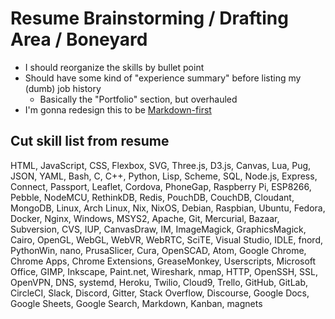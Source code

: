 # Resume Brainstorming / Drafting Area / Boneyard

- I should reorganize the skills by bullet point
- Should have some kind of "experience summary" before listing my (dumb) job history
  - Basically the "Portfolio" section, but overhauled
- I'm gonna redesign this to be [Markdown-first](d46c005a-dd6c-4bd1-a3c8-4624ab7243fa.md)

## Cut skill list from resume

HTML, JavaScript, CSS, Flexbox, SVG, Three.js, D3.js, Canvas, Lua, Pug, JSON,
YAML, Bash, C, C++, Python, Lisp, Scheme, SQL, Node.js, Express, Connect,
Passport, Leaflet, Cordova, PhoneGap, Raspberry Pi, ESP8266, Pebble,
NodeMCU, RethinkDB, Redis, PouchDB, CouchDB, Cloudant, MongoDB, Linux,
Arch Linux, Nix, NixOS, Debian, Raspbian, Ubuntu, Fedora, Docker, Nginx,
Windows, MSYS2, Apache, Git, Mercurial, Bazaar, Subversion, CVS, IUP,
CanvasDraw, IM, ImageMagick, GraphicsMagick, Cairo, OpenGL, WebGL, WebVR,
WebRTC, SciTE, Visual Studio, IDLE, fnord, PythonWin, nano, PrusaSlicer, Cura,
OpenSCAD, Atom, Google Chrome, Chrome Apps, Chrome Extensions, GreaseMonkey,
Userscripts, Microsoft Office, GIMP, Inkscape, Paint.net, Wireshark, nmap,
HTTP, OpenSSH, SSL, OpenVPN, DNS, systemd, Heroku, Twilio, Cloud9, Trello,
GitHub, GitLab, CircleCI, Slack, Discord, Gitter, Stack Overflow, Discourse,
Google Docs, Google Sheets, Google Search, Markdown, Kanban, magnets
